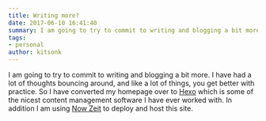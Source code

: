 ```yaml
---
title: Writing more?
date: 2017-06-10 16:41:40
summary: I am going to try to commit to writing and blogging a bit more.
tags:
- personal
author: kitsonk
---
```


I am going to try to commit to writing and blogging a bit more. I have had a lot of thoughts bouncing around, and like a
lot of things, you get better with practice. So I have converted my homepage over to [Hexo](https://hexo.io/) which is
some of the nicest content management software I have ever worked with. In addition I am using
[Now Zeit](https://zeit.co/now) to deploy and host this site.
